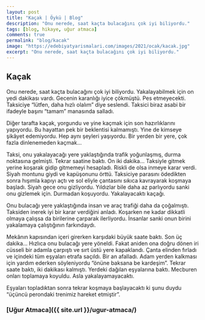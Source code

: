 ```yaml
---
layout: post
title: "Kaçak | Öykü | Blog"
description: "Onu nerede, saat kaçta bulacağını çok iyi biliyordu."
tags: [blog, hikaye, uğur atmaca]
comments: true
permalink: "blog/kacak"
image: "https://edebiyatyarismalari.com/images/2021/ocak/kacak.jpg"
excerpt: "Onu nerede, saat kaçta bulacağını çok iyi biliyordu."
---
```


## Kaçak
Onu nerede, saat kaçta bulacağını çok iyi biliyordu. Yakalayabilmek için on yedi dakikası vardı. Gecenin karanlığı iyice çökmüştü. Pes etmeyecekti. Taksiciye “lütfen, daha hızlı olalım” diye seslendi. Taksici biraz asabi bir ifadeyle başını “tamam” manasında salladı.  

Diğer tarafta kaçak, yorgundu ve yine kaçmak için son hazırlıklarını yapıyordu. Bu hayattan pek bir beklentisi kalmamıştı. Yine de kimseye şikâyet edemiyordu. Hep aynı şeyleri yaşıyordu. Bir yerden bir yere, çok fazla dinlenemeden kaçmak…  

Taksi, onu yakalayacağı yere yaklaştığında trafik yoğunlaşmış, durma noktasına gelmişti. Tekrar saatine baktı. On iki dakika… Taksiyle gitmek yerine koşarak gidip gitmemeyi hesapladı. Riskli de olsa inmeye karar verdi. Siyah montunu giydi ve kapüşonunu örttü. Taksiciye parasını ödedikten sonra hışımla kapıyı açtı ve sol eliyle çantasını sıkıca kavrayarak koşmaya başladı. Siyah gece onu gizliyordu. Yıldızlar bile daha az parlıyordu sanki onu gizlemek için. Durmadan koşuyordu. Yakalayacaktı kaçağı.  

Onu bulacağı yere yaklaştığında insan ve araç trafiği daha da çoğalmıştı. Taksiden inerek iyi bir karar verdiğini anladı. Koşarken ne kadar dikkatli olmaya çalışsa da birilerine çarparak ilerliyordu. İnsanlar sanki onun birini yakalamaya çalıştığının farkındaydı.  

Mekânın kapısından içeri girerken karşıdaki büyük saate baktı. Son üç dakika… Hızlıca onu bulacağı yere yöneldi. Fakat aniden ona doğru dönen iri cüsseli bir adamla çarpıştı ve sırt üstü yere kapaklandı. Çanta elinden fırladı ve içindeki tüm eşyaları etrafa saçıldı. Bir an afalladı. Adam yerden kalkması için yardım ederken söyleniyordu “önüne baksana be kardeşim”. Tekrar saate baktı, iki dakikası kalmıştı. Yerdeki dağılan eşyalarına baktı. Mecburen onları toplamaya koyuldu. Asla yakalayamayacaktı.  

Eşyaları topladıktan sonra tekrar koşmaya başlayacaktı ki şunu duydu “üçüncü perondaki trenimiz hareket etmiştir”.

### [Uğur Atmaca]({{ site.url }}/ugur-atmaca/)